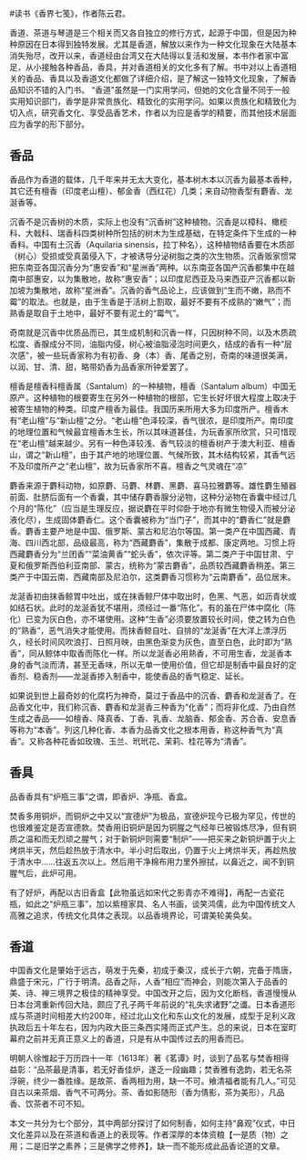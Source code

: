 \#读书《香界七笺》，作者陈云君。

香道、茶道与琴道是三个相关而又各自独立的修行方式，起源于中国，但是因为种种原因在日本得到独特发展。尤其是香道，解放以来作为一种文化现象在大陆基本消失殆尽，改开以来，香道经由台湾又在大陆得以复活和发展，本书作者家中富足，从小接触各种香品，香具，并对香道相关的文化多有了解。书中对以上香道相关的香品、香具以及香道文化都做了详细介绍，是了解这一独特文化现象，了解香品知识不错的入门书。
“香道”虽然是一门实用学问，但她的文化含量不同于一般实用知识部门，香学是非常贵族化、精致化的实用学问。如果以贵族化和精致化为切入点，研究香文化、享受品香艺术，作者以为应是香学的精要，而其他技术层面应为香学的形下部分。

## 香品 ##
香品作为香道的载体，几千年来并无太大变化，基本树木本以沉香为最基本香种，其它还有檀香（印度老山檀）、郁金香（西红花）几类；来自动物香型有麝香、龙涎香等。

沉香不是沉香树的木质，实际上也没有“沉香树”这种植物。沉香是以樟科、橄榄科、大戟科、瑞香科四类树种所包括的树木为生成基础，在特定条件下生成的一种香料。中国有土沉香（Aquilaria sinensis，拉丁种名），这种植物结香要在木质部（树心）受损或受真菌侵入下，才被诱导分泌树脂之类的次生物质。沉香贩家惯常把东南亚各国沉香分为“惠安香”和“星洲香”两种。以东南亚各国产沉香都集中在越南中部惠安，以为集散地，故称“惠安香”；以印度尼西亚及马来西亚产沉香都以新加坡为集散地，故称“星洲香”。沉香的香气品论上，应该做到“生而不嫩，熟而不霉”的取法。也就是，由于生香是于活树上割取，最好不要有不成熟的“嫩气”；而熟香是取自于土地中，最好不要有泥土的“霉气”。

奇南就是沉香中优质品而已，其生成机制和沉香一样，只因树种不同，以及木质疏松度、香腺成分不同，油脂内侵，树心被油脂浸泡时间更久，结成的香有一种“层次感”，被一些玩香家称为有初香、身（本）香、尾香之别，奇南的味道很美满，以润、甘、清、甜，略带奶香为品香家所钟爱罢了。

檀香是檀香科檀香属（Santalum）的一种植物，檀香（Santalum album）中国无原产。这种植物的根要寄生在另外一种植物的根部，它生长好坏很大程度上取决于被寄生植物的种类。印度产檀香为最佳。我国历来所用大多为印度所产。檀香木有“老山檀”与“新山檀”之分。“老山檀”色泽较深，香气很浓，是印度所产。南印度的地理位置和气候最宜檀香木生长，所以其味道甚佳，为玩香家所欣赏，只可惜现在“老山檀”越来越少。另有一种色泽较浅、香气较淡的檀香树产于澳大利亚、檀香山，谓之“新山檀”，由于其产地的地理位置、气候所致，其木结构较紧，其香气远不及印度所产之“老山檀”，故为玩香家所不喜。檀香之气灵魂在“凉”

麝香来源于麝科动物，如原麝、马麝、林麝、黑麝、喜马拉雅麝等。雄性麝生殖器前面、肚脐后面有一个香囊，其中储存麝香腺分泌物，这种分泌物在香囊中经过几个月的“陈化”（应当是生理反应，据说麝在平时仰卧于地亦有微生物侵入而被分泌液化尽），生成固体麝香仁。这个香囊被称为“当门子”，而其中的“麝香仁”就是麝香。麝香主要产地是中国、俄罗斯、蒙古和尼泊尔等国。第一类产在中国西藏、青海、四川西北部，品级最高，称为“西藏麝香”，集散于成都、康定两地。习惯上将西藏麝香分为“兰团香”“菜油黄香”“蛇头香”，依次评等。第二类产于中国甘肃、宁夏和俄罗斯西伯利亚南部、蒙古，统称为“蒙古麝香”，品质较西藏麝香稍差。第三类产于中国云南、西藏南部及尼泊尔，这类麝香习惯称为“云南麝香”，品位居末。

龙涎香初由抹香鲸胃中吐出，或在抹香鲸尸体中取出时，色黑、气恶，如沥青状或如结石状。此时的龙涎香犹不堪用，须经过一番“陈化”。有的虽在尸体中腐化（陈化）已变为灰白色，亦不堪使用。这种“生香”必须要放置较长时间，使之转为白色的“熟香”，恶气消失才能使用。而抹香鲸自吐、自排的“龙涎香”在大洋上漂浮历久，经长时间风吹浪打、日照月映，由黑色渐变为灰色，直至白色，此时即为“熟香”，同从鲸体中取香而陈化一样。所以龙涎香必用熟香，不可用生香，龙涎香本身的香气淡而清，甚至无香味，所以无单一使用价值，但它却是制香中最良好的定香剂、稳香剂——龙涎香掺入制香中，能使香品的香气稳定、延长。

如果说到世上最奇妙的化腐朽为神奇，莫过于香品中的沉香、麝香和龙涎香了。在品香文化中，我们称沉香、麝香和龙涎香三种香为“化香”；而将非化成、乃由自然生成之香品——如檀香、降真香、丁香、乳香、龙脑香、郁金香、苏合香、安息香等称为“本香”。列这几种化香、本香为品香文化之根本用香，称这种香气为“真香”。又称各种花香如玫瑰、玉兰、玳玳花、茉莉、桂花等为“清香”。

## 香具 ##
品香香具有“炉瓶三事”之谓，即香炉、净瓶、香盒。

焚香多用铜炉，而铜炉之中又以“宣德炉”为极品，宣德炉现今已极为罕见，传世的也很难鉴定是否宣德款。焚香用旧铜炉是因为铜腥之气经年已被锻炼尽净，但有铜质之温和而无烈顽之腥气；对于新铜炉则需要“制炉”——把买来之新铜炉置于火上烤烘半天，然后趁热放于清水中。半小时后取出，仍置于火上烤烘半天，再趁热放于清水中……往返五次以上。然后用干净棉布用力里外擦拭，以鼻近之，闻不到铜腥气后，此炉可用。

有了好炉，再配以古旧香盒【此物虽远如宋代之影青亦不难得】，再配一古瓷花瓶，如此之“炉瓶三事”，加以紫檀家具、名人书画，谈笑鸿儒，此为中国传统文人高雅之追求，传统文化具体之表现。以品香境界论，可谓美轮美奂矣。

## 香道 ##
中国香文化是肇始于远古，萌发于先秦，初成于秦汉，成长于六朝，完备于隋唐，鼎盛于宋元，广行于明清。品香之际，人香“相应”而神会，则能次第入于品香的美、诗、禅三境界之极佳的精神享受。中国改开之后，因为文化断档，香道慢慢从日本台湾重新传回大陆，颇应了孔子两千年前说的“礼失求诸野”之谶。日本香道形成与茶道时间相差大约200年，经过北山文化和东山文化的发展，成型于足利义政执政后五十年左右，因为内政大臣三条西实隆而正式产生。总的来说，日本在室町幕府之前并无真正意义上的香道，只是有从中国传过去的用香而已。

明朝人徐惟起于万历四十一年（1613年）著《茗谭》时，谈到了品茗与焚香相得益彰：“品茶最是清事，若无好香佳炉，遂乏一段幽趣；焚香雅有逸韵，若无名茶浮碗，终少一番胜缘。是故茶、香两相为用，缺一不可。飨清福者能有几人。”可见自古以来茶烟、香气不可两分。茶、香如影随形（香为倩影，茶为美形），凡品香、饮茶者不可不知。

本文一共分为七个部分，其中两部分探讨了如何制香，如何主持“鼻观”仪式，中日文化差异以及在茶道和香道上的表现等。作者深厚的本体资粮【一是质（物）之用；二是旧学之素养；三是佛学之修养】，缺一而不能形成此品香论道的文章。